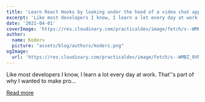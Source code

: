 ```yaml
---
title: 'Learn React Hooks by looking under the hood of a video chat app '
excerpt: 'Like most developers I know, I learn a lot every day at work. That''s part of why I wanted to make pro...'
date: '2021-04-01'
coverImage: 'https://res.cloudinary.com/practicaldev/image/fetch/s--WMBZ_0VN--/c_imagga_scale,f_auto,fl_progressive,h_420,q_auto,w_1000/https://dev-to-uploads.s3.amazonaws.com/uploads/articles/fkjpm2zkm5cwr9em8tsx.png'
author:
  name: Koders
  picture: "assets/blog/authors/koders.png"
ogImage:
  url: 'https://res.cloudinary.com/practicaldev/image/fetch/s--WMBZ_0VN--/c_imagga_scale,f_auto,fl_progressive,h_420,q_auto,w_1000/https://dev-to-uploads.s3.amazonaws.com/uploads/articles/fkjpm2zkm5cwr9em8tsx.png'
---
```


Like most developers I know, I learn a lot every day at work. That''s part of why I wanted to make pro...

[Read more](https://dev.to/kimberleejohnson/learn-react-hooks-by-looking-under-the-hood-of-a-video-chat-app-3a5o)
